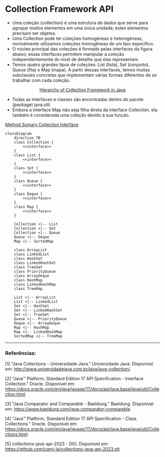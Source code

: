 # Collection Framework API

- Uma coleção (collection) é uma estrutura de dados que serve para agrupar muitos elementos em uma única unidade; estes elementos precisam ser objetos.
- Uma Collection pode ter coleções homogêneas e heterogêneas, normalmente utilizamos coleções homogêneas de um tipo específico.
- O núcleo principal das coleções é formado pelas interfaces da figura abaixo; essas interfaces permitem manipular a coleção independentemente do nível de detalhe que elas representam.
- Temos quatro grandes tipos de coleções: List (lista), Set (conjunto), Queue (fila) e Map (mapa). A partir dessas interfaces, temos muitas subclasses concretas que implementam várias formas diferentes de se trabalhar com cada coleção.

<p align="center">
<a href="https://data-flair.training/blogs/collection-framework-in-java/">Hierarchy of Collection Framework in Java </a>
</p>


- Todas as interfaces e classes são encontradas dentro do pacote (package) java.util.
- Embora a interface Map não seja filha direta da interface Collection, ela também é considerada uma coleção devido à sua função.

<p align="center">



<a href="https://docs.oracle.com/en/java/javase/17/docs/api/java.base/java/util/Collection.html">Method Sumary Collection Interface</a>
</p>


```mermaid
classDiagram
    direction TB
    class Collection {
        <<interface>>
    }
    class List {
        <<interface>>
    }
    class Set {
        <<interface>>
    }
    class Queue {
        <<interface>>
    }
    class Deque {
        <<interface>>
    }
    class Map {
        <<interface>>
    }

    Collection <|-- List
    Collection <|-- Set
    Collection <|-- Queue
    Queue <|-- Deque
    Map <|-- SortedMap

    class ArrayList
    class LinkedList
    class HashSet
    class LinkedHashSet
    class TreeSet
    class PriorityQueue
    class ArrayDeque
    class HashMap
    class LinkedHashMap
    class TreeMap

    List <|-- ArrayList
    List <|-- LinkedList
    Set <|-- HashSet
    Set <|-- LinkedHashSet
    Set <|-- TreeSet
    Queue <|-- PriorityQueue
    Deque <|-- ArrayDeque
    Map <|-- HashMap
    Map <|-- LinkedHashMap
    SortedMap <|-- TreeMap
```

---

### Referências:

[1] "Java Collections - Universidade Java." Universidade Java. Disponível em: http://www.universidadejava.com.br/java/java-collection/.

[2] "Java™ Platform, Standard Edition 17 API Specification - Interface Collection." Oracle. Disponível em: https://docs.oracle.com/en/java/javase/17/docs/api/java.base/java/util/Collection.html.

[3] "Java Comparator and Comparable - Baeldung." Baeldung. Disponível em: https://www.baeldung.com/java-comparator-comparable.

[4] "Java™ Platform, Standard Edition 17 API Specification - Class Collections." Oracle. Disponível em: https://docs.oracle.com/en/java/javase/17/docs/api/java.base/java/util/Collections.html.

[5] collections-java-api-2023 - DIO. Disponível em: https://github.com/cami-la/collections-java-api-2023.git
